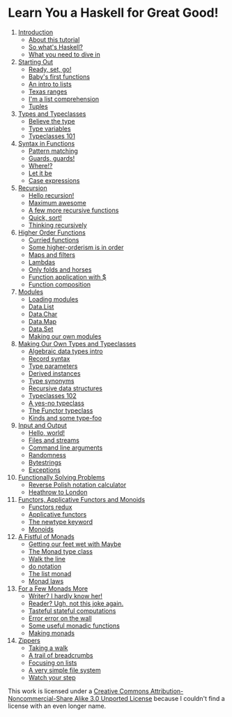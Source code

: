 <link rel="shortcut icon" href="../favicon.png" type="image/png">
<link type="text/css" rel="stylesheet" href="../sh/Styles/SyntaxHighlighter.css">
<link href="../rss.php.html" rel="alternate" type="application/rss+xml" title="Learn You a Haskell for Great Good! feed">
</head>
<body class="introcontent">
<div class="bgwrapper">
    <div id="content">
        <h1>Learn You a Haskell for Great Good!</h1>
<p>
    <ol class="chapters">
            <li>
            <a href="../introduction/index.html">Introduction</a>
            <ul>
                                    <li><a href="../introduction/index.html#about-this-tutorial">About this tutorial</a></li>  
                                    <li><a href="../introduction/index.html#so-whats-haskell">So what's Haskell?</a></li>  
                                    <li><a href="../introduction/index.html#what-you-need">What you need to dive in</a></li>  
                            </ul>
        </li>
            <li>
            <a href="../starting-out/index.html">Starting Out</a>
            <ul>
                                    <li><a href="../starting-out/index.html#ready-set-go">Ready, set, go!</a></li>  
                                    <li><a href="../starting-out/index.html#babys-first-functions">Baby's first functions</a></li>  
                                    <li><a href="../starting-out/index.html#an-intro-to-lists">An intro to lists</a></li>  
                                    <li><a href="../starting-out/index.html#texas-ranges">Texas ranges</a></li>  
                                    <li><a href="../starting-out/index.html#im-a-list-comprehension">I'm a list comprehension</a></li>  
                                    <li><a href="../starting-out/index.html#tuples">Tuples</a></li>  
                            </ul>
        </li>
            <li>
            <a href="../types-and-typeclasses/index.html">Types and Typeclasses</a>
            <ul>
                                    <li><a href="../types-and-typeclasses/index.html#believe-the-type">Believe the type</a></li>  
                                    <li><a href="../types-and-typeclasses/index.html#type-variables">Type variables</a></li>  
                                    <li><a href="../types-and-typeclasses/index.html#typeclasses-101">Typeclasses 101</a></li>  
                            </ul>
        </li>
            <li>
            <a href="../syntax-in-functions/index.html">Syntax in Functions</a>
            <ul>
                                    <li><a href="../syntax-in-functions/index.html#pattern-matching">Pattern matching</a></li>  
                                    <li><a href="../syntax-in-functions/index.html#guards-guards">Guards, guards!</a></li>  
                                    <li><a href="../syntax-in-functions/index.html#where">Where!?</a></li>  
                                    <li><a href="../syntax-in-functions/index.html#let-it-be">Let it be</a></li>  
                                    <li><a href="../syntax-in-functions/index.html#case-expressions">Case expressions</a></li>  
                            </ul>
        </li>
            <li>
            <a href="../recursion/index.html">Recursion</a>
            <ul>
                                    <li><a href="../recursion/index.html#hello-recursion">Hello recursion!</a></li>  
                                    <li><a href="../recursion/index.html#maximum-awesome">Maximum awesome</a></li>  
                                    <li><a href="../recursion/index.html#a-few-more-recursive-functions">A few more recursive functions</a></li>  
                                    <li><a href="../recursion/index.html#quick-sort">Quick, sort!</a></li>  
                                    <li><a href="../recursion/index.html#thinking-recursively">Thinking recursively</a></li>  
                            </ul>
        </li>
            <li>
            <a href="../higher-order-functions/index.html">Higher Order Functions</a>
            <ul>
                                    <li><a href="../higher-order-functions/index.html#curried-functions">Curried functions</a></li>  
                                    <li><a href="../higher-order-functions/index.html#higher-orderism">Some higher-orderism is in order</a></li>  
                                    <li><a href="../higher-order-functions/index.html#maps-and-filters">Maps and filters</a></li>  
                                    <li><a href="../higher-order-functions/index.html#lambdas">Lambdas</a></li>  
                                    <li><a href="../higher-order-functions/index.html#folds">Only folds and horses</a></li>  
                                    <li><a href="../higher-order-functions/index.html#function-application">Function application with $</a></li>  
                                    <li><a href="../higher-order-functions/index.html#composition">Function composition</a></li>  
                            </ul>
        </li>
            <li>
            <a href="../modules/index.html">Modules</a>
            <ul>
                                    <li><a href="../modules/index.html#loading-modules">Loading modules</a></li>  
                                    <li><a href="../modules/index.html#data-list">Data.List</a></li>  
                                    <li><a href="../modules/index.html#data-char">Data.Char</a></li>  
                                    <li><a href="../modules/index.html#data-map">Data.Map</a></li>  
                                    <li><a href="../modules/index.html#data-set">Data.Set</a></li>  
                                    <li><a href="../modules/index.html#making-our-own-modules">Making our own modules</a></li>  
                            </ul>
        </li>
            <li>
            <a href="../making-our-own-types-and-typeclasses/index.html">Making Our Own Types and Typeclasses</a>
            <ul>
                                    <li><a href="../making-our-own-types-and-typeclasses/index.html#algebraic-data-types">Algebraic data types intro</a></li>  
                                    <li><a href="../making-our-own-types-and-typeclasses/index.html#record-syntax">Record syntax</a></li>  
                                    <li><a href="../making-our-own-types-and-typeclasses/index.html#type-parameters">Type parameters</a></li>  
                                    <li><a href="../making-our-own-types-and-typeclasses/index.html#derived-instances">Derived instances</a></li>  
                                    <li><a href="../making-our-own-types-and-typeclasses/index.html#type-synonyms">Type synonyms</a></li>  
                                    <li><a href="../making-our-own-types-and-typeclasses/index.html#recursive-data-structures">Recursive data structures</a></li>  
                                    <li><a href="../making-our-own-types-and-typeclasses/index.html#typeclasses-102">Typeclasses 102</a></li>  
                                    <li><a href="../making-our-own-types-and-typeclasses/index.html#a-yes-no-typeclass">A yes-no typeclass</a></li>  
                                    <li><a href="../making-our-own-types-and-typeclasses/index.html#the-functor-typeclass">The Functor typeclass</a></li>  
                                    <li><a href="../making-our-own-types-and-typeclasses/index.html#kinds-and-some-type-foo">Kinds and some type-foo</a></li>  
                            </ul>
        </li>
            <li>
            <a href="../input-and-output/index.html">Input and Output</a>
            <ul>
                                    <li><a href="../input-and-output/index.html#hello-world">Hello, world!</a></li>  
                                    <li><a href="../input-and-output/index.html#files-and-streams">Files and streams</a></li>  
                                    <li><a href="../input-and-output/index.html#command-line-arguments">Command line arguments</a></li>  
                                    <li><a href="../input-and-output/index.html#randomness">Randomness</a></li>  
                                    <li><a href="../input-and-output/index.html#bytestrings">Bytestrings</a></li>  
                                    <li><a href="../input-and-output/index.html#exceptions">Exceptions</a></li>  
                            </ul>
        </li>
            <li>
            <a href="../functionally-solving-problems/index.html">Functionally Solving Problems</a>
            <ul>
                                    <li><a href="../functionally-solving-problems/index.html#reverse-polish-notation-calculator">Reverse Polish notation calculator</a></li>  
                                    <li><a href="../functionally-solving-problems/index.html#heathrow-to-london">Heathrow to London</a></li>  
                            </ul>
        </li>
            <li>
            <a href="../functors-applicative-functors-and-monoids/index.html">Functors, Applicative Functors and Monoids</a>
            <ul>
                                    <li><a href="../functors-applicative-functors-and-monoids/index.html#functors-redux">Functors redux</a></li>  
                                    <li><a href="../functors-applicative-functors-and-monoids/index.html#applicative-functors">Applicative functors</a></li>  
                                    <li><a href="../functors-applicative-functors-and-monoids/index.html#the-newtype-keyword">The newtype keyword</a></li>  
                                    <li><a href="../functors-applicative-functors-and-monoids/index.html#monoids">Monoids</a></li>  
                            </ul>
        </li>
            <li>
            <a href="../a-fistful-of-monads/index.html">A Fistful of Monads</a>
            <ul>
                                    <li><a href="../a-fistful-of-monads/index.html#getting-our-feet-wet-with-maybe">Getting our feet wet with Maybe</a></li>  
                                    <li><a href="../a-fistful-of-monads/index.html#the-monad-type-class">The Monad type class</a></li>  
                                    <li><a href="../a-fistful-of-monads/index.html#walk-the-line">Walk the line</a></li>  
                                    <li><a href="../a-fistful-of-monads/index.html#do-notation">do notation</a></li>  
                                    <li><a href="../a-fistful-of-monads/index.html#the-list-monad">The list monad</a></li>  
                                    <li><a href="../a-fistful-of-monads/index.html#monad-laws">Monad laws</a></li>  
                            </ul>
        </li>
            <li>
            <a href="../for-a-few-monads-more/index.html">For a Few Monads More</a>
            <ul>
                                    <li><a href="../for-a-few-monads-more/index.html#writer">Writer? I hardly know her!</a></li>  
                                    <li><a href="../for-a-few-monads-more/index.html#reader">Reader? Ugh, not this joke again.</a></li>  
                                    <li><a href="../for-a-few-monads-more/index.html#state">Tasteful stateful computations</a></li>  
                                    <li><a href="../for-a-few-monads-more/index.html#error">Error error on the wall</a></li>  
                                    <li><a href="../for-a-few-monads-more/index.html#useful-monadic-functions">Some useful monadic functions</a></li>  
                                    <li><a href="../for-a-few-monads-more/index.html#making-monads">Making monads</a></li>  
                            </ul>
        </li>
            <li>
            <a href="../zippers/index.html">Zippers</a>
            <ul>
                                    <li><a href="../zippers/index.html#taking-a-walk">Taking a walk</a></li>  
                                    <li><a href="../zippers/index.html#a-trail-of-breadcrumbs">A trail of breadcrumbs</a></li>  
                                    <li><a href="../zippers/index.html#focusing-on-lists">Focusing on lists</a></li>  
                                    <li><a href="../zippers/index.html#a-very-simple-file-system">A very simple file system</a></li>  
                                    <li><a href="../zippers/index.html#watch-your-step">Watch your step</a></li>  
                            </ul>
        </li>
        </ol>
    <p>
    This work is licensed under a <a rel="license" href="http://creativecommons.org/licenses/by-nc-sa/3.0/" rel="nofollow">Creative Commons Attribution-Noncommercial-Share Alike 3.0 Unported License</a> because I couldn't find a license with an even longer name. 
    </p>

</div>


